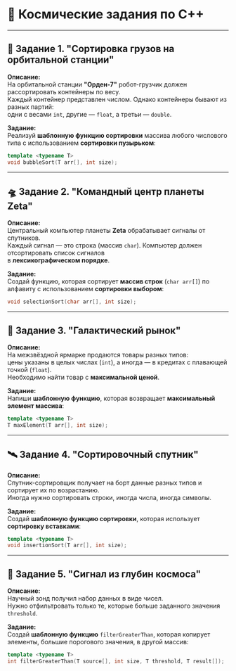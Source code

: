 # 🚀 Космические задания по C++

---

## 🚀 Задание 1. "Сортировка грузов на орбитальной станции"

**Описание:**  
На орбитальной станции **"Орден-7"** робот-грузчик должен рассортировать контейнеры по весу.  
Каждый контейнер представлен числом. Однако контейнеры бывают из разных партий:  
одни с весами `int`, другие — `float`, а третьи — `double`.

**Задание:**  
Реализуй **шаблонную функцию сортировки** массива любого числового типа с использованием **сортировки пузырьком**:

```cpp
template <typename T>
void bubbleSort(T arr[], int size);
```

---

## 🛸 Задание 2. "Командный центр планеты Zeta"

**Описание:**  
Центральный компьютер планеты **Zeta** обрабатывает сигналы от спутников.  
Каждый сигнал — это строка (массив `char`). Компьютер должен отсортировать список сигналов  
в **лексикографическом порядке**.

**Задание:**  
Создай функцию, которая сортирует **массив строк** (`char arr[]`) по алфавиту с использованием **сортировки выбором**:

```cpp
void selectionSort(char arr[], int size);
```

---

## 🌌 Задание 3. "Галактический рынок"

**Описание:**  
На межзвёздной ярмарке продаются товары разных типов:  
цены указаны в целых числах (`int`), а иногда — в кредитах с плавающей точкой (`float`).  
Необходимо найти товар с **максимальной ценой**.

**Задание:**  
Напиши **шаблонную функцию**, которая возвращает **максимальный элемент массива**:

```cpp
template <typename T>
T maxElement(T arr[], int size);
```

---

## 🛰️ Задание 4. "Сортировочный спутник"

**Описание:**  
Спутник-сортировщик получает на борт данные разных типов и сортирует их по возрастанию.  
Иногда нужно сортировать строки, иногда числа, иногда символы.

**Задание:**  
Создай **шаблонную функцию сортировки**, которая использует **сортировку вставками**:

```cpp
template <typename T>
void insertionSort(T arr[], int size);
```

---

## 🌠 Задание 5. "Сигнал из глубин космоса"

**Описание:**  
Научный зонд получил набор данных в виде чисел.  
Нужно отфильтровать только те, которые больше заданного значения `threshold`.

**Задание:**  
Создай **шаблонную функцию** `filterGreaterThan`, которая копирует элементы, большие порогового значения, в другой массив:

```cpp
template <typename T>
int filterGreaterThan(T source[], int size, T threshold, T result[]);
```

